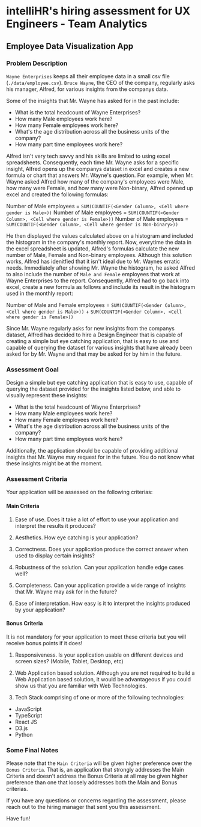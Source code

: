 # intelliHR's hiring assessment for UX Engineers - Team Analytics

## Employee Data Visualization App

### Problem Description

`Wayne Enterprises` keeps all their employee data in a small csv file (`./data/employee.csv`).
`Bruce Wayne`, the CEO of the company, regularly asks his manager, Alfred, for various insights from the companys data.

Some of the insights that Mr. Wayne has asked for in the past include:
- What is the total headcount of Wayne Enterprises?
- How many Male employees work here?
- How many Female employees work here?
- What's the age distribution across all the business units of the company?
- How many part time employees work here?

Alfred isn't very tech savvy and his skills are limited to using excel spreadsheets. Consequently, each time Mr. Wayne asks for a specific insight, Alfred opens up the companys dataset in excel and creates a new formula or chart that answers Mr. Wayne's question. For example, when Mr. Wayne asked Alfred how many of the company's employees were Male, how many were Female, and how many were Non-binary, Alfred opened up excel and created the following formulas:

Number of Male employees = `SUM(COUNTIF(<Gender Column>, <Cell where gender is Male>))`
Number of Male employees = `SUM(COUNTIF(<Gender Column>, <Cell where gender is Female>))`
Number of Male employees = `SUM(COUNTIF(<Gender Column>, <Cell where gender is Non-binary>))`

He then displayed the values calculated above on a histogram and included the histogram in the company's monthly report. Now, everytime the data in the excel spreadsheet is updated, Alfred's formulas calculate the new number of Male, Female and Non-binary employees. Although this solution works, Alfred has idenitfied that it isn't ideal due to Mr. Waynes erratic needs. Immediately after showing Mr. Wayne the histogram, he asked Alfred to also include the number of `Male and Female` employees that work at Wayne Enterprises to the report. Consequently, Alfred had to go back into excel, create a new formula as follows and include its result in the histogram used in the monthly report:

Number of Male and Female employees = `SUM(COUNTIF(<Gender Column>, <Cell where gender is Male>))` + `SUM(COUNTIF(<Gender Column>, <Cell where gender is Female>))`

Since Mr. Wayne regularly asks for new insights from the companys dataset, Alfred has decided to hire a Design Engineer that is capable of creating a simple but eye catching application, that is easy to use and capable of querying the dataset for various insights that have already been asked for by Mr. Wayne and that may be asked for by him in the future.

### Assessment Goal
Design a simple but eye catching application that is easy to use, capable of querying the dataset provided for the insights listed below, and able to visually represent these insights:

- What is the total headcount of Wayne Enterprises?
- How many Male employees work here?
- How many Female employees work here?
- What's the age distribution across all the business units of the company?
- How many part time employees work here?

Additionally, the application should be capable of providing additional insights that Mr. Wayne may request for in the future. You do not know what these insights might be at the moment.

### Assessment Criteria

Your application will be assessed on the following criterias:

#### Main Criteria
1. Ease of use. Does it take a lot of effort to use your application and interpret the results it produces?

2. Aesthetics. How eye catching is your application?

3. Correctness. Does your application produce the correct answer when used to display certain insights?

4. Robustness of the solution. Can your application handle edge cases well?

5. Completeness. Can your application provide a wide range of insights that Mr. Wayne may ask for in the future?

6. Ease of interpretation. How easy is it to interpret the insights produced by your application?

#### Bonus Criteria
It is not mandatory for your application to meet these criteria but you will receive bonus points if it does!

1. Responsiveness. Is your application usable on different devices and screen sizes? (Mobile, Tablet, Desktop, etc)

2. Web Application based solution. Although you are not required to build a Web Application based solution, it would be advantageous if you could show us that you are familiar with Web Technologies.

3. Tech Stack comprising of one or more of the following technologies:
- JavaScript
- TypeScript
- React JS
- D3.js
- Python

### Some Final Notes
Please note that the `Main Criteria` will be given higher preference over the `Bonus Criteria`. That is, an application that strongly addresses the Main Criteria and doesn't address the Bonus Criteria at all may be given higher preference than one that loosely addresses both the Main and Bonus criterias.

If you have any questions or concerns regarding the assessment, please reach out to the hiring manager that sent you this assessment.

Have fun!
